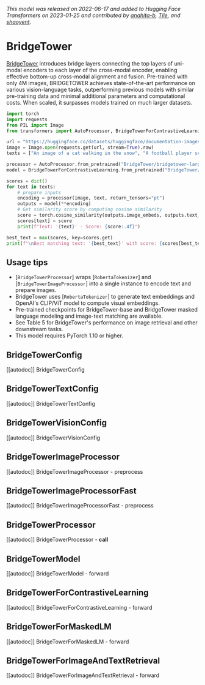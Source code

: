 <!--Copyright 2023 The Intel Labs Team Authors, The Microsoft Research Team Authors and HuggingFace Inc. team. All rights reserved.

Licensed under the Apache License, Version 2.0 (the "License"); you may not use this file except in compliance with
the License. You may obtain a copy of the License at

http://www.apache.org/licenses/LICENSE-2.0

Unless required by applicable law or agreed to in writing, software distributed under the License is distributed on
an "AS IS" BASIS, WITHOUT WARRANTIES OR CONDITIONS OF ANY KIND, either express or implied. See the License for the
specific language governing permissions and limitations under the License.

⚠️ Note that this file is in Markdown but contain specific syntax for our doc-builder (similar to MDX) that may not be
rendered properly in your Markdown viewer.

-->
*This model was released on 2022-06-17 and added to Hugging Face Transformers on 2023-01-25 and contributed by [anahita-b](https://huggingface.co/anahita-b), [Tile](https://huggingface.co/Tile), and [shaoyent](https://huggingface.co/shaoyent).*

# BridgeTower

[BridgeTower](https://huggingface.co/papers/2206.08657) introduces bridge layers connecting the top layers of uni-modal encoders to each layer of the cross-modal encoder, enabling effective bottom-up cross-modal alignment and fusion. Pre-trained with only 4M images, BRIDGETOWER achieves state-of-the-art performance on various vision-language tasks, outperforming previous models with similar pre-training data and minimal additional parameters and computational costs. When scaled, it surpasses models trained on much larger datasets.

<hfoptions id="usage">
<hfoption id="BridgeTowerForContrastiveLearning">

```py
import torch
import requests
from PIL import Image
from transformers import AutoProcessor, BridgeTowerForContrastiveLearning

url = "https://huggingface.co/datasets/huggingface/documentation-images/resolve/main/pipeline-cat-chonk.jpeg"
image = Image.open(requests.get(url, stream=True).raw)
texts = ["An image of a cat walking in the snow", "A football player scoring a goal"]

processor = AutoProcessor.from_pretrained("BridgeTower/bridgetower-large-itm-mlm-itc")
model = BridgeTowerForContrastiveLearning.from_pretrained("BridgeTower/bridgetower-large-itm-mlm-itc", dtype="auto")

scores = dict()
for text in texts:
    # prepare inputs
    encoding = processor(image, text, return_tensors="pt")
    outputs = model(**encoding)
    # Get similarity score by computing cosine similarity
    score = torch.cosine_similarity(outputs.image_embeds, outputs.text_embeds, dim=1).item()
    scores[text] = score
    print(f"Text: '{text}' - Score: {score:.4f}")

best_text = max(scores, key=scores.get)
print(f"\nBest matching text: '{best_text}' with score: {scores[best_text]:.4f}")
```

</hfoption>
</hfoptions>

## Usage tips

- [`BridgeTowerProcessor`] wraps [`RobertaTokenizer`] and [`BridgeTowerImageProcessor`] into a single instance to encode text and prepare images.
- BridgeTower uses [`RobertaTokenizer`] to generate text embeddings and OpenAI's CLIP/ViT model to compute visual embeddings.
- Pre-trained checkpoints for BridgeTower-base and BridgeTower masked language modeling and image-text matching are available.
- See Table 5 for BridgeTower's performance on image retrieval and other downstream tasks.
- This model requires PyTorch 1.10 or higher.

## BridgeTowerConfig

[[autodoc]] BridgeTowerConfig

## BridgeTowerTextConfig

[[autodoc]] BridgeTowerTextConfig

## BridgeTowerVisionConfig

[[autodoc]] BridgeTowerVisionConfig

## BridgeTowerImageProcessor

[[autodoc]] BridgeTowerImageProcessor
    - preprocess

## BridgeTowerImageProcessorFast

[[autodoc]] BridgeTowerImageProcessorFast
    - preprocess

## BridgeTowerProcessor

[[autodoc]] BridgeTowerProcessor
    - __call__

## BridgeTowerModel

[[autodoc]] BridgeTowerModel
    - forward

## BridgeTowerForContrastiveLearning

[[autodoc]] BridgeTowerForContrastiveLearning
    - forward

## BridgeTowerForMaskedLM

[[autodoc]] BridgeTowerForMaskedLM
    - forward

## BridgeTowerForImageAndTextRetrieval

[[autodoc]] BridgeTowerForImageAndTextRetrieval
    - forward

